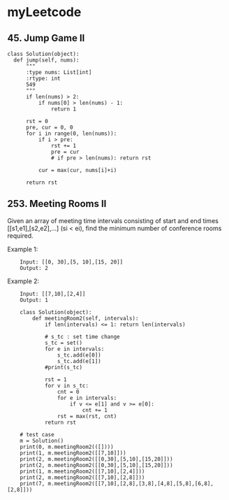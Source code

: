 # myLeetcode

## 45. Jump Game II

    class Solution(object):
      def jump(self, nums):
          """
          :type nums: List[int]
          :rtype: int
          549
          """
          if len(nums) > 2:
              if nums[0] > len(nums) - 1: 
                  return 1

          rst = 0    
          pre, cur = 0, 0
          for i in range(0, len(nums)):
              if i > pre:
                  rst += 1
                  pre = cur
                  # if pre > len(nums): return rst

              cur = max(cur, nums[i]+i)

          return rst
                

## 253. Meeting Rooms II

Given an array of meeting time intervals consisting of start and end times [[s1,e1],[s2,e2],...] (si < ei), find the minimum number of conference rooms required.

Example 1:

        Input: [[0, 30],[5, 10],[15, 20]]
        Output: 2
        
Example 2:

        Input: [[7,10],[2,4]]
        Output: 1

        class Solution(object):
            def meetingRoom2(self, intervals):
                if len(intervals) <= 1: return len(intervals)

                # s_tc : set time change 
                s_tc = set()
                for e in intervals:
                    s_tc.add(e[0])
                    s_tc.add(e[1])
                #print(s_tc)  

                rst = 1
                for v in s_tc:
                    cnt = 0
                    for e in intervals:
                        if v <= e[1] and v >= e[0]: 
                            cnt += 1
                    rst = max(rst, cnt) 
                return rst

        # test case
        m = Solution()
        print(0, m.meetingRoom2(([])))
        print(1, m.meetingRoom2([[7,10]]))
        print(2, m.meetingRoom2([[0,30],[5,10],[15,20]]))
        print(2, m.meetingRoom2([[0,30],[5,10],[15,20]]))
        print(1, m.meetingRoom2([[7,10],[2,4]]))
        print(2, m.meetingRoom2([[7,10],[2,8]]))
        print(7, m.meetingRoom2([[7,10],[2,8],[3,8],[4,8],[5,8],[6,8],[2,8]]))        
